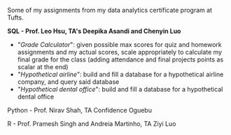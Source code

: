 Some of my assignments from my data analytics certificate program at Tufts.

**SQL - Prof. Leo Hsu, TA's Deepika Asandi and Chenyin Luo**
- "_Grade Calculator_": given possible max scores for quiz and homework assignments and my actual scores, scale appropriately to calculate my final grade for the class (adding attendance and final projects points as scalar at the end)
- "_Hypothetical airline_": build and fill a database for a hypothetical airline company, and query said database
- "_Hypothetical dental office_": build and fill a database for a hypothetical dental office

Python - Prof. Nirav Shah, TA Confidence Oguebu

R - Prof. Pramesh Singh and Andreia Martinho, TA Ziyi Luo


